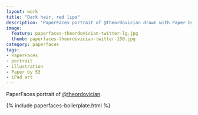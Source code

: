 ```yaml
---
layout: work
title: "Dark hair, red lips"
description: "PaperFaces portrait of @theordovician drawn with Paper by 53 on an iPad."
image: 
  feature: paperfaces-theordovician-twitter-lg.jpg
  thumb: paperfaces-theordovician-twitter-150.jpg
category: paperfaces
tags: 
- PaperFaces
- portrait
- illustration
- Paper by 53
- iPad art
---
```


PaperFaces portrait of [@theordovician](http://twitter.com/theordovician).

{% include paperfaces-boilerplate.html %}